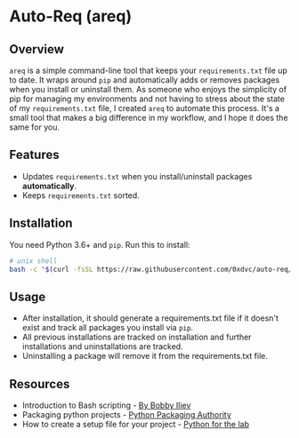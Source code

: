 # Auto-Req (areq)
## Overview
`areq` is a simple command-line tool that keeps your `requirements.txt` file up to date. It wraps around `pip` and automatically adds or removes packages when you install or uninstall them.
As someone who enjoys the simplicity of pip for managing my environments and not having to stress about the state of my `requirements.txt` file, I created `areq` to automate this process. It's a small tool that makes a big difference in my workflow, and I hope it does the same for you.

## Features
- Updates `requirements.txt` when you install/uninstall packages **automatically**.
- Keeps `requirements.txt` sorted.

## Installation

You need Python 3.6+ and `pip`. Run this to install:

```bash
# unix shell
bash -c "$(curl -fsSL https://raw.githubusercontent.com/0xdvc/auto-req/main/scripts/install.sh)"
```


## Usage
- After installation, it should generate a requirements.txt file if it doesn't exist and track all packages you install via `pip`.
- All previous installations are tracked on installation and further installations and uninstallations are tracked.
- Uninstalling a package will remove it from the requirements.txt file.



## Resources
- Introduction to Bash scripting - [By Bobby Iliev](https://ebook.bobby.sh/#download)
- Packaging python projects - [Python Packaging Authority](https://packaging.python.org/tutorials/packaging-projects/)
- How to create a setup file for your project - [Python for the lab](https://pythonforthelab.com/blog/how-create-setup-file-your-project)
